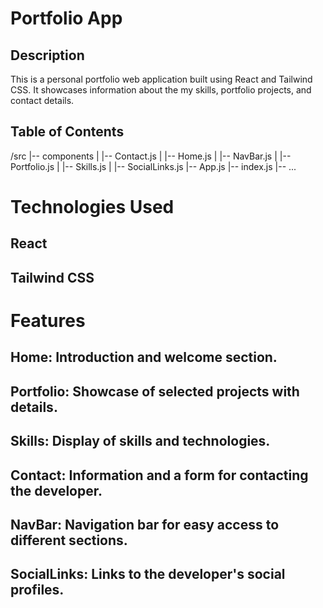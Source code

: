 # Portfolio App

## Description

This is a personal portfolio web application built using React and Tailwind CSS. It showcases information about the my skills, portfolio projects, and contact details.

## Table of Contents

/src
|-- components
|   |-- Contact.js
|   |-- Home.js
|   |-- NavBar.js
|   |-- Portfolio.js
|   |-- Skills.js
|   |-- SocialLinks.js
|-- App.js
|-- index.js
|-- ...


# Technologies Used

## React

## Tailwind CSS

# Features

## Home: Introduction and welcome section.

## Portfolio: Showcase of selected projects with details.

## Skills: Display of skills and technologies.

## Contact: Information and a form for contacting the developer.

## NavBar: Navigation bar for easy access to different sections.

## SocialLinks: Links to the developer's social profiles.
